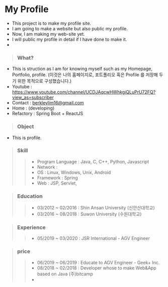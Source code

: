 # My Profile
- This project is to make my profile site.
- I am going to make a website but also public my profile.
- Now, I am making my web-site yet. 
- I will public my profile in detail if I have done to make it.
- 

> ### What?
- This is struction as I am for knowing myself such as my Homepage, Portfolio, profile.
 (이것은 나의 홈페이지로, 포트폴리오 혹은 Profile 를 저장해 두기 위한 목적으로 구성했습니다.)
- Youtube : https://www.youtube.com/channel/UCDJAqcwHWhkgiQLuPrU72FQ?view_as=subscriber
- Contact : berkleylim16@gmail.com
- Home : (developing)
- Refactory : Spring Boot + ReactJS

> ### Object
- This is profile.
   
> ### Skill
>> - Program Language : Java, C, C++, Python, Javascript
>> - Network : 
>> - OS : Linux, Windows, Unix, Android
>> - Framework : Spring
>> - Web : JSP, Servlet, 

   
> ### Education
> > - 03/2012 ~ 02/2016 : Shin Ansan University (신안산대학교)
> > - 03/2016 ~ 08/2018 : Suwon University (수원대학교)
   
> ### Experience
> > - 05/2019 ~ 03/2020 : JSR International - AGV Engineer
   
> ### price
> > - 06/2019 ~ 06/2019 : Educate to AGV Engineer - Geek+ Inc.
> > - 08/2018 ~ 02/2018 : Developer whose to make Web&App based on Java (주)bitcamp
> > - 
